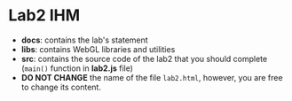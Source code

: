 # Lab2 IHM

* **docs**: contains the lab's statement
* **libs**: contains WebGL libraries and utilities
* **src**: contains the source code of the lab2 that you should complete (`main()` function in **lab2.js** file)
* **DO NOT CHANGE** the name of the file `lab2.html`, however, you are free to change its content.
